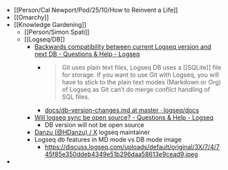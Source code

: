 - [[Person/Cal Newport/Pod/25/10/How to Reinvent a Life]]
- [[Omarchy]]
- [[Knowledge Gardening]]
	- [[Person/Simon Spati]]
	- [[Logseq/DB]]
		- [Backwards compatibility between current Logseq version and next DB - Questions & Help - Logseq](https://discuss.logseq.com/t/backwards-compatibility-between-current-logseq-version-and-next-db/31306/2)
			- > Git uses plain text files, Logseq DB uses a [[SQLite]] file for storage. If you want to use Git with Logseq, you will have to stick to the plain text modes (Markdown or Org) of Logseq as Git can’t do merge conflict handling of SQL files.
			- [docs/db-version-changes.md at master · logseq/docs](https://github.com/logseq/docs/blob/master/db-version-changes.md)
		- [Will logseq sync be open source? - Questions & Help - Logseq](https://discuss.logseq.com/t/will-logseq-sync-be-open-source/31903/24)
			- DB version will not be open source
		- [Danzu (@HDanzu) / X](https://x.com/HDanzu)  logseq maintainer
		- Logseq db features in MD mode vs DB mode image
			- https://discuss.logseq.com/uploads/default/original/3X/7/4/745f85e350ddeb4349e51b296daa58613e9cead9.jpeg
-